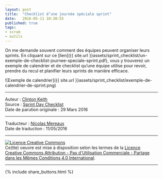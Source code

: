 ```yaml
---
layout: post
title:  "Checklist d’une journée spéciale sprint"
date:   2016-05-11 10:30:55
published: true
tags: 
- scrum
- outils
---
```

On me demande souvent comment des équipes peuvent organiser leurs sprints. En cliquant sur ce [lien]({{ site.url }}assets/sprint_checklist/un-exemple-de-checklist-journee-speciale-sprint.pdf), vous y trouverez un exemple de calendrier et de checklist qu’une équipe utilise pour revoir, prendre du recul et planifier leurs sprints de manière efficace.

![Exemple de calendrier]({{ site.url }}assets/sprint_checklist/exemple-de-calendrier-de-sprint.png)

---
Auteur : [Clinton Keith](http://clintonkeith.com/)  
Source : [Sprint Day Checklist](http://blog.agilegamedevelopment.com/2016/03/sprint-day-checklist.html)  
Date de parution originale : 29 Mars 2016  

---
Traducteur : [Nicolas Mereaux](http://www.les-traducteurs-agiles.org/traducteurs/)  
Date de traduction : 11/05/2016  

---

<a rel="license" href="http://creativecommons.org/licenses/by-nc-sa/4.0/"><img alt="Licence Creative Commons" style="border-width:0" src="http://i.creativecommons.org/l/by-nc-sa/4.0/88x31.png" /></a><br />Ce(tte) oeuvre est mise à disposition selon les termes de la <a rel="license" href="http://creativecommons.org/licenses/by-nc-sa/4.0/">Licence Creative Commons Attribution - Pas d'Utilisation Commerciale - Partage dans les Mêmes Conditions 4.0 International</a>.

---

{% include share_buttons.html %}
